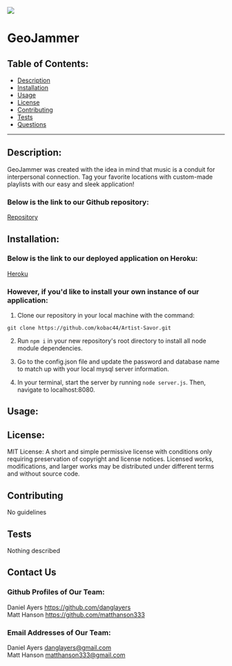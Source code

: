   ![](https://img.shields.io/badge/License-MIT-yellow.svg)
  

# GeoJammer

## Table of Contents:

* [Description](#description)
* [Installation](#installation)
* [Usage](#usage)
* [License](#license)
* [Contributing](#contributing)
* [Tests](#tests)
* [Questions](#questions)


---

## Description:
GeoJammer was created with the idea in mind that music is a conduit for interpersonal connection. Tag your favorite locations with custom-made playlists with our easy and sleek application!


### Below is the link to our Github repository:
[Repository](https://github.com/danglayers/GeoJammer)



## Installation:

### Below is the link to our deployed application on Heroku:
[Heroku]()

### However, if you'd like to install your own instance of our application:
1. Clone our repository in your local machine with the command:

```terminal
git clone https://github.com/kobac44/Artist-Savor.git
```

2. Run ```npm i``` in your new repository's root directory to install all node module dependencies. 

3. Go to the config.json file and update the password and database name to match up with your local mysql server information. 

4. In your terminal, start the server by running ```node server.js```. Then, navigate to localhost:8080. 



## Usage:


## License:



MIT License: A short and simple permissive license with conditions only requiring preservation of copyright and license notices. Licensed works, modifications, and larger works may be distributed under different terms and without source code.
    



## Contributing 
No guidelines
## Tests
Nothing described
## Contact Us

### Github Profiles of Our Team: 
Daniel Ayers <https://github.com/danglayers> <br>
Matt Hanson <https://github.com/matthanson333> <br>


### Email Addresses of Our Team: 
Daniel Ayers <danglayers@gmail.com> <br>
Matt Hanson <matthanson333@gmail.com> <br>


 

